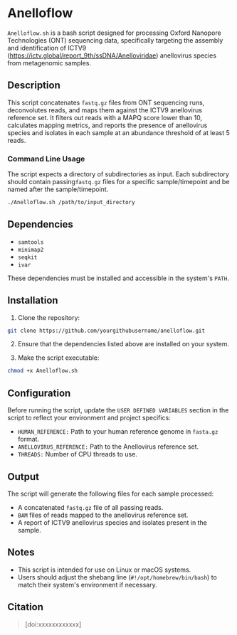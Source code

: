 # Anelloflow

`Anelloflow.sh` is a bash script designed for processing Oxford Nanopore Technologies (ONT) sequencing data, specifically targeting the assembly and identification of ICTV9 (https://ictv.global/report_9th/ssDNA/Anelloviridae) anellovirus species from metagenomic samples.

## Description

This script concatenates `fastq.gz` files from ONT sequencing runs, deconvolutes reads, and maps them against the ICTV9 anellovirus reference set. It filters out reads with a MAPQ score lower than 10, calculates mapping metrics, and reports the presence of anellovirus species and isolates in each sample at an abundance threshold of at least 5 reads.

### Command Line Usage

The script expects a directory of subdirectories as input. Each subdirectory should contain passing`fastq.gz` files for a specific sample/timepoint and be named after the sample/timepoint. 

```bash
./Anelloflow.sh /path/to/input_directory
```

## Dependencies

- `samtools`
- `minimap2`
- `seqkit`
- `ivar`

These dependencies must be installed and accessible in the system's `PATH`.

## Installation

1. Clone the repository:
```bash
git clone https://github.com/yourgithubusername/anelloflow.git
```

2. Ensure that the dependencies listed above are installed on your system.

3. Make the script executable:
```bash
chmod +x Anelloflow.sh
```

## Configuration

Before running the script, update the `USER DEFINED VARIABLES` section in the script to reflect your environment and project specifics:

- `HUMAN_REFERENCE:` Path to your human reference genome in `fasta.gz` format.
- `ANELLOVIRUS_REFERENCE:` Path to the Anellovirus reference set.
- `THREADS:` Number of CPU threads to use.

## Output

The script will generate the following files for each sample processed:

- A concatenated `fastq.gz` file of all passing reads.
- `BAM` files of reads mapped to the anellovirus reference set.
- A report of ICTV9 anellovirus species and isolates present in the sample.

## Notes

- This script is intended for use on Linux or macOS systems.
- Users should adjust the shebang line (`#!/opt/homebrew/bin/bash`) to match their system's environment if necessary.

## Citation

>  [doi:xxxxxxxxxxxx]


